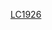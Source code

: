 [LC1926](https://leetcode.com/problems/nearest-exit-from-entrance-in-maze)

<!-- 
[[".",".",".",".",".","+",".",".","."],[".","+",".",".",".",".",".",".","."],[".",".","+",".","+",".","+",".","+"],[".",".",".",".","+",".",".",".","."],[".",".",".",".","+","+",".",".","."],["+",".",".",".",".",".",".",".","."],[".",".",".","+",".",".",".",".","."],[".",".",".","+",".",".",".",".","+"],["+",".",".","+",".","+","+",".","."]] 

8,4
-->